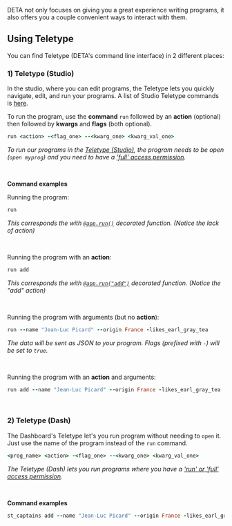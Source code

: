 DETA not only focuses on giving you a great experience writing programs,
it also offers you a couple convenient ways to interact with them.

## Using Teletype

You can find Teletype (DETA's command line interface) in 2 different places:

### 1) Teletype (Studio)

In the studio, where you can edit programs, the Teletype lets you quickly navigate, edit, and run your programs. A list of Studio Teletype commands is [here](../../teletype/).

To run the program, use the **command** `run` followed by an **action** (optional) then followed by **kwargs** and **flags** (both optional).

```ruby
run <action> -<flag_one> --<kwarg_one> <kwarg_val_one>
```
*To run our programs in the [Teletype (Studio)](https://web.deta.sh/studio), the program needs to be open (`open myprog`) and you need to have a ['full' access permission](../../permissions/).*

<br />

**Command examples**

Running the program:
```ruby
run
```
*This corresponds the with [`@app.run()`](/lib/run/) decorated function. (Notice the lack of action)*

<br />

Running the program with an **action**:

```ruby
run add
```
*This corresponds the with [`@app.run("add")`](../../lib/run/) decorated function. (Notice the "add" action)*

<br />

Running the program with arguments (but no **action**):
```ruby
run --name "Jean-Luc Picard" --origin France -likes_earl_gray_tea
```
*The data will be sent as JSON to your program. Flags (prefixed with `-`) will be set to `true`.*

<br />

Running the program with an **action** and arguments:
```ruby
run add --name "Jean-Luc Picard" --origin France -likes_earl_gray_tea
```

<br />

### 2) Teletype (Dash)

The Dashboard's Teletype let's you run program without needing to `open` it. Just use the name of the program instead of the `run` command.

```ruby
<prog_name> <action> -<flag_one> --<kwarg_one> <kwarg_val_one>
```

*The Teletype (Dash) lets you run programs where you have a ['run' or 'full' access permission](/permissions/).*

<br />

**Command examples**

```ruby
st_captains add --name "Jean-Luc Picard" --origin France -likes_earl_gray_tea
```
